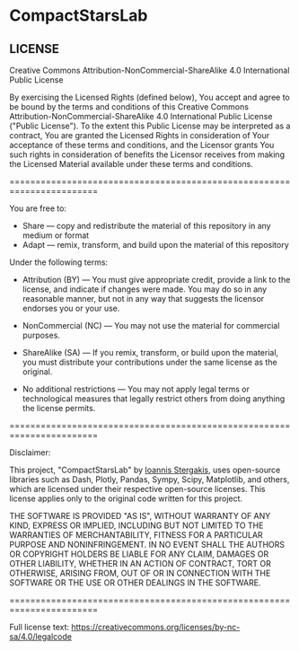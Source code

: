# CompactStarsLab

## LICENSE
Creative Commons Attribution-NonCommercial-ShareAlike 4.0 International Public License

By exercising the Licensed Rights (defined below), You accept and agree to be bound by the terms
and conditions of this Creative Commons Attribution-NonCommercial-ShareAlike 4.0 International
Public License ("Public License"). To the extent this Public License may be interpreted as a
contract, You are granted the Licensed Rights in consideration of Your acceptance of these terms
and conditions, and the Licensor grants You such rights in consideration of benefits the Licensor
receives from making the Licensed Material available under these terms and conditions.

=======================================================================

You are free to:

- Share — copy and redistribute the material of this repository in any medium or format
- Adapt — remix, transform, and build upon the material of this repository

Under the following terms:

- Attribution (BY) — You must give appropriate credit, provide a link to the license, and indicate 
  if changes were made. You may do so in any reasonable manner, but not in any way that suggests 
  the licensor endorses you or your use.

- NonCommercial (NC) — You may not use the material for commercial purposes.

- ShareAlike (SA) — If you remix, transform, or build upon the material, you must distribute 
  your contributions under the same license as the original.

- No additional restrictions — You may not apply legal terms or technological measures that legally 
  restrict others from doing anything the license permits.

=======================================================================

Disclaimer:

This project, "CompactStarsLab" by [Ioannis Stergakis](https://github.com/istergak), uses open-source libraries such as Dash, Plotly, 
Pandas, Sympy, Scipy, Matplotlib, and others, which are licensed under their respective open-source 
licenses. This license applies only to the original code written for this project.

THE SOFTWARE IS PROVIDED "AS IS", WITHOUT WARRANTY OF ANY KIND, EXPRESS OR IMPLIED, INCLUDING BUT 
NOT LIMITED TO THE WARRANTIES OF MERCHANTABILITY, FITNESS FOR A PARTICULAR PURPOSE AND 
NONINFRINGEMENT. IN NO EVENT SHALL THE AUTHORS OR COPYRIGHT HOLDERS BE LIABLE FOR ANY CLAIM, 
DAMAGES OR OTHER LIABILITY, WHETHER IN AN ACTION OF CONTRACT, TORT OR OTHERWISE, ARISING FROM, 
OUT OF OR IN CONNECTION WITH THE SOFTWARE OR THE USE OR OTHER DEALINGS IN THE SOFTWARE.

=======================================================================

Full license text:
https://creativecommons.org/licenses/by-nc-sa/4.0/legalcode
